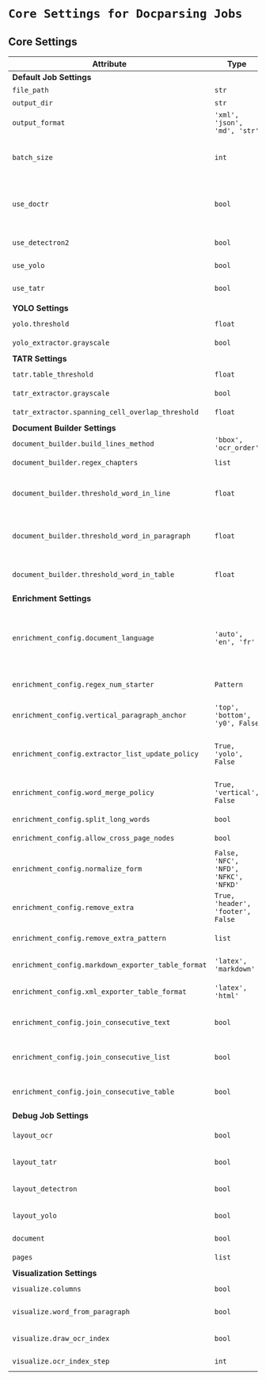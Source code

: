 # `Core Settings for Docparsing Jobs`

## Core Settings

| Attribute  | Type | Description | Default |
|-----------|------|-------------|---------|
| **Default Job Settings** |  |  |  |
| `file_path` | `str` | `Path to the PDF file.` | PydanticUndefined |
| `output_dir` | `str` | `Output directory.` | . |
| `output_format` | `'xml', 'json', 'md', 'str'` | `Output format.` | json |
| `batch_size` | `int` | `Number of pages per batch while processing the PDF. 0 to process the entire PDF at once.` | 2 |
| `use_doctr` | `bool` | `Directly use DoctrExtractor instead of PdfPlumberExtractor without trying PdfPlumberExtractor first.` | False |
| `use_detectron2` | `bool` | `Use Detectron2Extractor for layout extraction.` | False |
| `use_yolo` | `bool` | `Use YOLOv10Extractor for layout extraction.` | True |
| `use_tatr` | `bool` | `Use TatrLayoutExtractor for table extraction.` | True |
| **YOLO Settings** |  |  |  |
| `yolo.threshold` | `float` | `Confidence threshold for layout elements.` | 0.5 |
| `yolo_extractor.grayscale` | `bool` | `Convert image to grayscale.` | False |
| **TATR Settings** |  |  |  |
| `tatr.table_threshold` | `float` | `Threshold for table detection confidence.` | 0.5 |
| `tatr_extractor.grayscale` | `bool` | `Convert image to grayscale.` | False |
| `tatr_extractor.spanning_cell_overlap_threshold` | `float` | `Threshold for spanning cell overlap.` | 0.5 |
| **Document Builder Settings** |  |  |  |
| `document_builder.build_lines_method` | `'bbox', 'ocr_order'` | `Method to build lines.` | bbox |
| `document_builder.regex_chapters` | `list` | `List of regex patterns to detect chapters.` | PydanticUndefined |
| `document_builder.threshold_word_in_line` | `float` | `Threshold to determine whether a word is in a line when using the 'bbox' build_lines_method.` | 0.6 |
| `document_builder.threshold_word_in_paragraph` | `float` | `Threshold to determine whether a word is in a paragraph when processing : populate_paragraphs().` | 0.25 |
| `document_builder.threshold_word_in_table` | `float` | `Threshold to determine whether a word is in a table when processing : populate_tables().` | 0.5 |
| **Enrichment Settings** |  |  |  |
| `enrichment_config.document_language` | `'auto', 'en', 'fr'` | `Language of the document, Used by WordNinja to set the dictionary for word splitting after word merge. auto: auto-detect the language with py3langid` | auto |
| `enrichment_config.regex_num_starter` | `Pattern` | `Regular expression to match numbers at the start` | PydanticUndefined |
| `enrichment_config.vertical_paragraph_anchor` | `'top', 'bottom', 'y0', False` | `Where to anchor vertical paragraphs in the layout: 'top', 'bottom', 'y0', False` | False |
| `enrichment_config.extractor_list_update_policy` | `True, 'yolo', False` | `Which extractor to check before updating the element type from text to list: True, 'yolo', False` | yolo |
| `enrichment_config.word_merge_policy` | `True, 'vertical', False` | `Which policy for merging exploded words: True, 'vertical', False` | True |
| `enrichment_config.split_long_words` | `bool` | `Split long words into smaller parts` | False |
| `enrichment_config.allow_cross_page_nodes` | `bool` | `Allow cross-page nodes in the tree structure` | True |
| `enrichment_config.normalize_form` | `False, 'NFC', 'NFD', 'NFKC', 'NFKD'` | `Normalization form for the text: 'NFC' or 'NFD' or 'NFKC' or 'NFKD'` | NFD |
| `enrichment_config.remove_extra` | `True, 'header', 'footer', False` | `Target for removing extra elements: True, 'header', 'footer', False` | False |
| `enrichment_config.remove_extra_pattern` | `list` | `Regular expressions to match extra elements to remove` | PydanticUndefined |
| `enrichment_config.markdown_exporter_table_format` | `'latex', 'markdown'` | `Table format for markdown exporter: 'latex' or 'markdown'` | markdown |
| `enrichment_config.xml_exporter_table_format` | `'latex', 'html'` | `Table format for XML exporter: 'latex' or 'html'` | html |
| `enrichment_config.join_consecutive_text` | `bool` | `Join consecutive text elements into a single element based on conditions` | False |
| `enrichment_config.join_consecutive_list` | `bool` | `Join consecutive list elements into a single element based on conditions` | False |
| `enrichment_config.join_consecutive_table` | `bool` | `Join consecutive table elements into a single element based on conditions` | False |
| **Debug Job Settings** |  |  |  |
| `layout_ocr` | `bool` | `Visualize OCR layout predicted by OCR model.` | False |
| `layout_tatr` | `bool` | `Visualize Table layout predicted by TATR model.` | False |
| `layout_detectron` | `bool` | `Visualize layout predicted by Detectron model.` | False |
| `layout_yolo` | `bool` | `Visualize layout predicted by Yolo model.` | False |
| `document` | `bool` | `Visualize the final document.` | False |
| `pages` | `list` | `List of pages to visualize.` | PydanticUndefined |
| **Visualization Settings** |  |  |  |
| `visualize.columns` | `bool` | `Whether to draw the columns of space.` | False |
| `visualize.word_from_paragraph` | `bool` | `Whether to draw the words bbox inside the paragraphs.` | False |
| `visualize.draw_ocr_index` | `bool` | `Whether to draw the OCR index of the words.` | False |
| `visualize.ocr_index_step` | `int` | `Step to draw the OCR index of the words.` | 10 |

